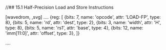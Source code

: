 //## 15.1 Half-Precision Load and Store Instructions

[wavedrom, ,svg]
....
{reg: [
{bits: 7,  name: 'opcode',    attr: 'LOAD-FP',  type: 8},
{bits: 5,  name: 'rd',        attr: 'dest',     type: 2},
{bits: 3,  name: 'width',     attr: 'H',        type: 8},
{bits: 5,  name: 'rs1',       attr: 'base',     type: 4},
{bits: 12, name: 'imm[11:0]', attr: 'offset',   type: 3},
]}

....

